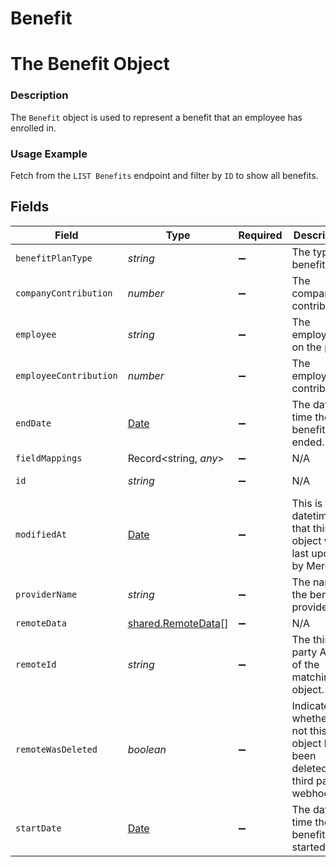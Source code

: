 # Benefit

# The Benefit Object
### Description
The `Benefit` object is used to represent a benefit that an employee has enrolled in.

### Usage Example
Fetch from the `LIST Benefits` endpoint and filter by `ID` to show all benefits.


## Fields

| Field                                                                                         | Type                                                                                          | Required                                                                                      | Description                                                                                   | Example                                                                                       |
| --------------------------------------------------------------------------------------------- | --------------------------------------------------------------------------------------------- | --------------------------------------------------------------------------------------------- | --------------------------------------------------------------------------------------------- | --------------------------------------------------------------------------------------------- |
| `benefitPlanType`                                                                             | *string*                                                                                      | :heavy_minus_sign:                                                                            | The type of benefit plan                                                                      |                                                                                               |
| `companyContribution`                                                                         | *number*                                                                                      | :heavy_minus_sign:                                                                            | The company's contribution.                                                                   | 150                                                                                           |
| `employee`                                                                                    | *string*                                                                                      | :heavy_minus_sign:                                                                            | The employee on the plan.                                                                     | d2f972d0-2526-434b-9409-4c3b468e08f0                                                          |
| `employeeContribution`                                                                        | *number*                                                                                      | :heavy_minus_sign:                                                                            | The employee's contribution.                                                                  | 23.65                                                                                         |
| `endDate`                                                                                     | [Date](https://developer.mozilla.org/en-US/docs/Web/JavaScript/Reference/Global_Objects/Date) | :heavy_minus_sign:                                                                            | The day and time the benefit ended.                                                           | 2021-10-15 00:23:25.309761+00:00                                                              |
| `fieldMappings`                                                                               | Record<string, *any*>                                                                         | :heavy_minus_sign:                                                                            | N/A                                                                                           | [object Object]                                                                               |
| `id`                                                                                          | *string*                                                                                      | :heavy_minus_sign:                                                                            | N/A                                                                                           | 3fe5ae7a-f1ba-4529-b7af-84e86dc6d232                                                          |
| `modifiedAt`                                                                                  | [Date](https://developer.mozilla.org/en-US/docs/Web/JavaScript/Reference/Global_Objects/Date) | :heavy_minus_sign:                                                                            | This is the datetime that this object was last updated by Merge                               | 2021-10-16T00:00:00Z                                                                          |
| `providerName`                                                                                | *string*                                                                                      | :heavy_minus_sign:                                                                            | The name of the benefit provider.                                                             | Blue Shield of California                                                                     |
| `remoteData`                                                                                  | [shared.RemoteData](../../../sdk/models/shared/remotedata.md)[]                               | :heavy_minus_sign:                                                                            | N/A                                                                                           | [object Object]                                                                               |
| `remoteId`                                                                                    | *string*                                                                                      | :heavy_minus_sign:                                                                            | The third-party API ID of the matching object.                                                | 19202938                                                                                      |
| `remoteWasDeleted`                                                                            | *boolean*                                                                                     | :heavy_minus_sign:                                                                            | Indicates whether or not this object has been deleted by third party webhooks.                |                                                                                               |
| `startDate`                                                                                   | [Date](https://developer.mozilla.org/en-US/docs/Web/JavaScript/Reference/Global_Objects/Date) | :heavy_minus_sign:                                                                            | The day and time the benefit started.                                                         | 2020-11-15 00:59:25.309761+00:00                                                              |